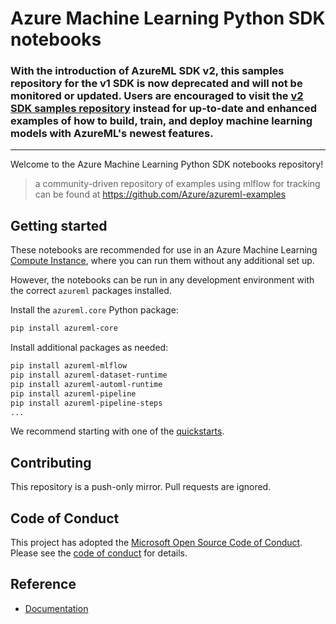 # Azure Machine Learning Python SDK notebooks

### **With the introduction of AzureML SDK v2, this samples repository for the v1 SDK is now deprecated and will not be monitored or updated. Users are encouraged to visit the [v2 SDK samples repository](https://github.com/Azure/azureml-examples) instead for up-to-date and enhanced examples of how to build, train, and deploy machine learning models with AzureML's newest features.**

-------------------------
Welcome to the Azure Machine Learning Python SDK notebooks repository!


> a community-driven repository of examples using mlflow for tracking can be found at https://github.com/Azure/azureml-examples


## Getting started

These notebooks are recommended for use in an Azure Machine Learning [Compute Instance](https://docs.microsoft.com/azure/machine-learning/concept-compute-instance), where you can run them without any additional set up.

However, the notebooks can be run in any development environment with the correct `azureml` packages installed.

Install the `azureml.core` Python package:

```sh
pip install azureml-core
```

Install additional packages as needed:

```sh
pip install azureml-mlflow
pip install azureml-dataset-runtime
pip install azureml-automl-runtime
pip install azureml-pipeline
pip install azureml-pipeline-steps
...
```

We recommend starting with one of the [quickstarts](tutorials/compute-instance-quickstarts).

## Contributing

This repository is a push-only mirror. Pull requests are ignored.

## Code of Conduct

This project has adopted the [Microsoft Open Source Code of Conduct](https://opensource.microsoft.com/codeofconduct/). Please see the [code of conduct](CODE_OF_CONDUCT.md) for details.

## Reference

- [Documentation](https://docs.microsoft.com/azure/machine-learning)

